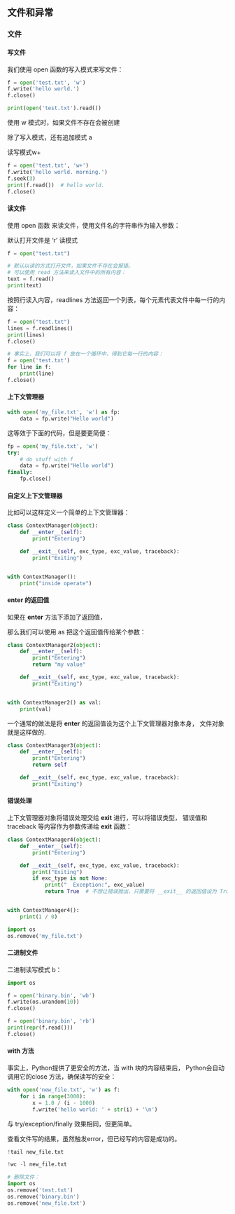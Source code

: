 

## 文件和异常



### 文件

#### 写文件
我们使用 open 函数的写入模式来写文件：


```python 
f = open('test.txt', 'w')
f.write('hello world.')
f.close()
```


```python 
print(open('test.txt').read())
```


使用 w 模式时，如果文件不存在会被创建

除了写入模式，还有追加模式 a



读写模式w+


```python 
f = open('test.txt', 'w+')
f.write('hello world. morning.')
f.seek(3)
print(f.read())  # hello world.
f.close()
```



#### 读文件
使用 open 函数 来读文件，使用文件名的字符串作为输入参数：

默认打开文件是 ‘r’ 读模式


```python 
f = open("test.txt")

# 默认以读的方式打开文件，如果文件不存在会报错。
# 可以使用 read 方法来读入文件中的所有内容：
text = f.read()
print(text)
```


按照行读入内容，readlines 方法返回一个列表，每个元素代表文件中每一行的内容：


```python 
f = open("test.txt")
lines = f.readlines()
print(lines)
f.close()
```


```python 
# 事实上，我们可以将 f 放在一个循环中，得到它每一行的内容：
f = open('test.txt')
for line in f:
    print(line)
f.close()
```


#### 上下文管理器


```python 
with open('my_file.txt', 'w') as fp:
    data = fp.write("Hello world")
```


这等效于下面的代码，但是要更简便：


```python 
fp = open('my_file.txt', 'w')
try:
    # do stuff with f
    data = fp.write("Hello world")
finally:
    fp.close()
```


#### 自定义上下文管理器
比如可以这样定义一个简单的上下文管理器：


```python 
class ContextManager(object):
    def __enter__(self):
        print("Entering")

    def __exit__(self, exc_type, exc_value, traceback):
        print("Exiting")


with ContextManager():
    print("inside operate")
```


#### __enter__ 的返回值
如果在 __enter__ 方法下添加了返回值，

那么我们可以使用 as 把这个返回值传给某个参数：


```python 
class ContextManager2(object):
    def __enter__(self):
        print("Entering")
        return "my value"

    def __exit__(self, exc_type, exc_value, traceback):
        print("Exiting")


with ContextManager2() as val:
    print(val)

```


一个通常的做法是将 __enter__ 的返回值设为这个上下文管理器对象本身，
文件对象就是这样做的.


```python 
class ContextManager3(object):
    def __enter__(self):
        print("Entering")
        return self

    def __exit__(self, exc_type, exc_value, traceback):
        print("Exiting")

```


#### 错误处理
上下文管理器对象将错误处理交给 __exit__ 进行，可以将错误类型，
错误值和 traceback 等内容作为参数传递给 __exit__ 函数：


```python 
class ContextManager4(object):
    def __enter__(self):
        print("Entering")

    def __exit__(self, exc_type, exc_value, traceback):
        print("Exiting")
        if exc_type is not None:
            print("  Exception:", exc_value)
            return True  # 不想让错误抛出，只需要将 __exit__ 的返回值设为 True


with ContextManager4():
    print(1 / 0)

```


```python 
import os
os.remove('my_file.txt')
```


#### 二进制文件

二进制读写模式 b：


```python 
import os

f = open('binary.bin', 'wb')
f.write(os.urandom(10))
f.close()
```


```python 
f = open('binary.bin', 'rb')
print(repr(f.read()))
f.close()
```


#### with 方法
事实上，Python提供了更安全的方法，当 with 块的内容结束后，
Python会自动调用它的close 方法，确保读写的安全：


```python 
with open('new_file.txt', 'w') as f:
    for i in range(3000):
        x = 1.0 / (i - 1000)
        f.write('hello world: ' + str(i) + '\n')
```


与 try/exception/finally 效果相同，但更简单。

查看文件写的结果，虽然触发error，但已经写的内容是成功的。


```python 
!tail new_file.txt
```


```python 
!wc -l new_file.txt
```


```python 
# 删除文件：
import os
os.remove('test.txt')
os.remove('binary.bin')
os.remove('new_file.txt')
```

